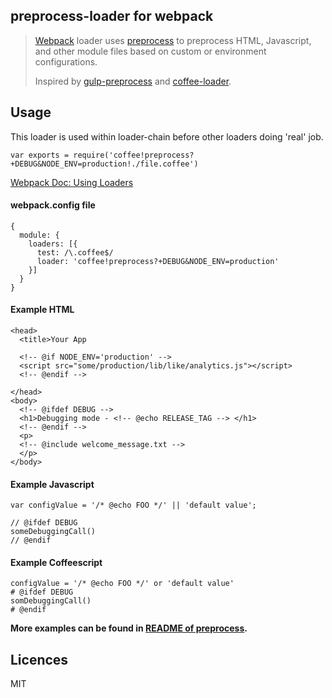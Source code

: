 ## preprocess-loader for webpack

> [Webpack](https://webpack.github.io) loader uses [preprocess](https://github.com/jsoverson/preprocess) to preprocess HTML, Javascript, and other module files based on custom or environment configurations.
> 
> Inspired by [gulp-preprocess](https://github.com/jas/gulp-preprocess) and [coffee-loader](https://github.com/webpack/coffee-loader). 

Usage
---
This loader is used within loader-chain before other loaders doing 'real' job.

```
var exports = require('coffee!preprocess?+DEBUG&NODE_ENV=production!./file.coffee')

```
[Webpack Doc: Using Loaders](http://webpack.github.io/docs/using-loaders.html)

#### webpack.config file
```
{
  module: {
    loaders: [{
      test: /\.coffee$/
      loader: 'coffee!preprocess?+DEBUG&NODE_ENV=production'
    }]
  }
}  

```

#### Example HTML
```
<head>
  <title>Your App

  <!-- @if NODE_ENV='production' -->
  <script src="some/production/lib/like/analytics.js"></script>
  <!-- @endif -->

</head>
<body>
  <!-- @ifdef DEBUG -->
  <h1>Debugging mode - <!-- @echo RELEASE_TAG --> </h1>
  <!-- @endif -->
  <p>
  <!-- @include welcome_message.txt -->
  </p>
</body>
```

#### Example Javascript
```
var configValue = '/* @echo FOO */' || 'default value';

// @ifdef DEBUG
someDebuggingCall()
// @endif
```

#### Example Coffeescript
```
configValue = '/* @echo FOO */' or 'default value'
# @ifdef DEBUG
somDebuggingCall()
# @endif
```

**More examples can be found in [README of preprocess](https://github.com/jsoverson/preprocess#directive-syntax).**



Licences
---
MIT